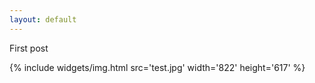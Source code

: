 ```yaml
---
layout: default
---
```


First post

{% include widgets/img.html src='test.jpg' width='822' height='617' %}
